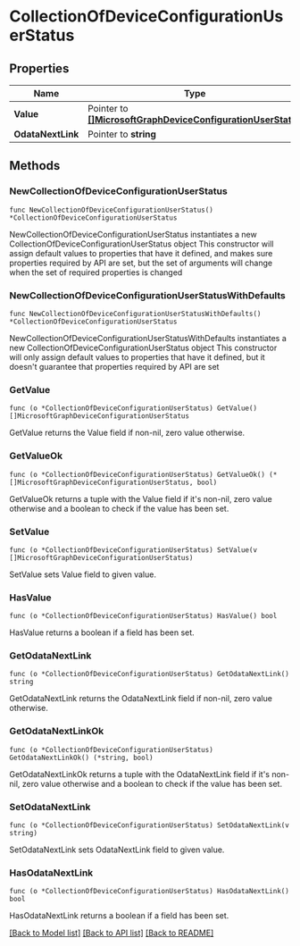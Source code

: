 # CollectionOfDeviceConfigurationUserStatus

## Properties

Name | Type | Description | Notes
------------ | ------------- | ------------- | -------------
**Value** | Pointer to [**[]MicrosoftGraphDeviceConfigurationUserStatus**](MicrosoftGraphDeviceConfigurationUserStatus.md) |  | [optional] 
**OdataNextLink** | Pointer to **string** |  | [optional] 

## Methods

### NewCollectionOfDeviceConfigurationUserStatus

`func NewCollectionOfDeviceConfigurationUserStatus() *CollectionOfDeviceConfigurationUserStatus`

NewCollectionOfDeviceConfigurationUserStatus instantiates a new CollectionOfDeviceConfigurationUserStatus object
This constructor will assign default values to properties that have it defined,
and makes sure properties required by API are set, but the set of arguments
will change when the set of required properties is changed

### NewCollectionOfDeviceConfigurationUserStatusWithDefaults

`func NewCollectionOfDeviceConfigurationUserStatusWithDefaults() *CollectionOfDeviceConfigurationUserStatus`

NewCollectionOfDeviceConfigurationUserStatusWithDefaults instantiates a new CollectionOfDeviceConfigurationUserStatus object
This constructor will only assign default values to properties that have it defined,
but it doesn't guarantee that properties required by API are set

### GetValue

`func (o *CollectionOfDeviceConfigurationUserStatus) GetValue() []MicrosoftGraphDeviceConfigurationUserStatus`

GetValue returns the Value field if non-nil, zero value otherwise.

### GetValueOk

`func (o *CollectionOfDeviceConfigurationUserStatus) GetValueOk() (*[]MicrosoftGraphDeviceConfigurationUserStatus, bool)`

GetValueOk returns a tuple with the Value field if it's non-nil, zero value otherwise
and a boolean to check if the value has been set.

### SetValue

`func (o *CollectionOfDeviceConfigurationUserStatus) SetValue(v []MicrosoftGraphDeviceConfigurationUserStatus)`

SetValue sets Value field to given value.

### HasValue

`func (o *CollectionOfDeviceConfigurationUserStatus) HasValue() bool`

HasValue returns a boolean if a field has been set.

### GetOdataNextLink

`func (o *CollectionOfDeviceConfigurationUserStatus) GetOdataNextLink() string`

GetOdataNextLink returns the OdataNextLink field if non-nil, zero value otherwise.

### GetOdataNextLinkOk

`func (o *CollectionOfDeviceConfigurationUserStatus) GetOdataNextLinkOk() (*string, bool)`

GetOdataNextLinkOk returns a tuple with the OdataNextLink field if it's non-nil, zero value otherwise
and a boolean to check if the value has been set.

### SetOdataNextLink

`func (o *CollectionOfDeviceConfigurationUserStatus) SetOdataNextLink(v string)`

SetOdataNextLink sets OdataNextLink field to given value.

### HasOdataNextLink

`func (o *CollectionOfDeviceConfigurationUserStatus) HasOdataNextLink() bool`

HasOdataNextLink returns a boolean if a field has been set.


[[Back to Model list]](../README.md#documentation-for-models) [[Back to API list]](../README.md#documentation-for-api-endpoints) [[Back to README]](../README.md)


